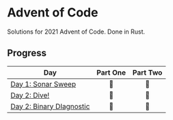 # Advent of Code

Solutions for 2021 Advent of Code. Done in Rust.

## Progress
| Day  | Part One | Part Two | 
|---|:---:|:---:|
| [Day 1: Sonar Sweep](https://adventofcode.com/2021/day/1)| 🌟 | 🌟 |
| [Day 2: Dive!](https://adventofcode.com/2021/day/2)| 🌟 | 🌟 |
| [Day 2: Binary DIagnostic](https://adventofcode.com/2021/day/3)| 🌟 | 🌟 |
